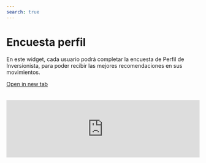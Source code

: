 ```yaml
---
search: true
---
```


# Encuesta perfil

En este widget, cada usuario podrá completar la encuesta de Perfil de Inversionista, para poder recibir las mejores recomendaciones en sus movimientos.

[Open in new tab](https://widgets.modyo.com/inversiones/profile-survey)
<iframe id="widgetFrame" src="https://widgets.modyo.com/inversiones/profile-survey" width="100%"  frameBorder="0"  style="overflow:auto;margin-top:20px;"/>

| Funcionalidad | Descripción |
|-----|-----|
| Encuesta Perfil de Inversionista | Permite completar la encuesta de Perfil del Inversionista, ya sea para clientes nuevos, si el cliente quiere volver a realizarla o porque la normativa lo exige. |

<script>

  export default {
    mounted() {

      function setIframeHeightCO(id, ht) {
          var ifrm = document.getElementById(id);
          if(ifrm) {
            ifrm.style.height = ht + 4 + "px";
          }
      }
      // iframed document sends its height using postMessage
      function handleDocHeightMsg(e) {
          // check origin
          if ( e.origin === 'https://widgets.modyo.com' ) {
              // parse data
              var data = JSON.parse( e.data );

              console.log('data:', data)
              // check data object
              if ( data['docHeight'] ) {
                  setIframeHeightCO( 'widgetFrame', data['docHeight'] );
              } else {
                  setIframeHeightCO( 'widgetFrame', 700 );
              }
          }
      }

      // assign message handler
      if ( window.addEventListener ) {
          window.addEventListener('message', handleDocHeightMsg, false);
      }
    }
  }

</script>
